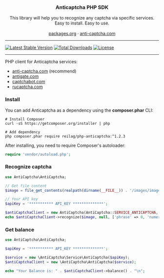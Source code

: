 <p align="center">
  <h3 align="center">Anticaptcha PHP SDK</h3>

  <p align="center">
    This library will help you to recognize any captcha via specific services.<br>
    Easy to install. Easy to use.
    <br/>
    <br/>
    <a href="https://packagist.org/packages/reilag/php-anticaptcha">packages.org</a>
    ·
    <a href="http://getcaptchasolution.com/zi0d4paljn">anti-captcha.com</a>
  </p>
</p>

---

[![Latest Stable Version](https://poser.pugx.org/reilag/php-anticaptcha/v/stable)](https://packagist.org/packages/reilag/php-anticaptcha)
[![Total Downloads](https://poser.pugx.org/reilag/php-anticaptcha/downloads)](https://packagist.org/packages/reilag/php-anticaptcha)
[![License](https://poser.pugx.org/reilag/php-anticaptcha/license)](https://packagist.org/packages/reilag/php-anticaptcha)

---


PHP client for Anticaptcha services:

* [anti-captcha.com](http://getcaptchasolution.com/zi0d4paljn) (recommend)
* [antigate.com](http://antigate.com)
* [captchabot.com](http://captchabot.com)
* [rucaptcha.com](http://rucaptcha.com)


### Install

You can add Anticaptcha as a dependency using the **composer.phar** CLI:
```
# Install Composer
curl -sS https://getcomposer.org/installer | php

# Add dependency
php composer.phar require reilag/php-anticaptcha:^1.2.3
```


After installing, you need to require Composer's autoloader:
```php
require 'vendor/autoload.php';
```

### Recognize captcha
```php
use AntiCaptcha\AntiCaptcha;

// Get file content
$image = file_get_contents(realpath(dirname(__FILE__)) . '/images/image.jpg');

// Your API key
$apiKey = '*********** API_KEY **************';

$antiCaptchaClient = new AntiCaptcha(AntiCaptcha::SERVICE_ANTICAPTCHA, ['api_key' => $apiKey, 'debug' => true]);
echo $antiCaptchaClient->recognize($image, null, ['phrase' => 0, 'numeric' => 0]);
```

### Get balance
```php
use AntiCaptcha\AntiCaptcha;

$apiKey = '*********** API_KEY **************';

$service = new \AntiCaptcha\Service\AntiCaptcha($apiKey);
$antiCaptchaClient = new \AntiCaptcha\AntiCaptcha($service);

echo "Your Balance is: " . $antiCaptchaClient->balance() . "\n";

```
